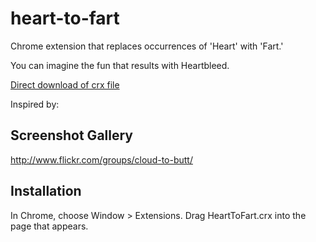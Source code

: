 heart-to-fart
=============

Chrome extension that replaces occurrences of 'Heart' with 'Fart.'

You can imagine the fun that results with Heartbleed.

[Direct download of crx file](https://github.com/designnotdrum/heart-to-fart/blob/master/HeartToFart.crx?raw=true)

Inspired by:

Screenshot Gallery
------------------

http://www.flickr.com/groups/cloud-to-butt/

Installation
------------

In Chrome, choose Window > Extensions.  Drag HeartToFart.crx into the page that appears.
